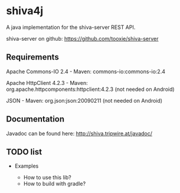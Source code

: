 shiva4j
=======

A java implementation for the shiva-server REST API.

shiva-server on github: https://github.com/tooxie/shiva-server


Requirements
------------
Apache Commons-IO 2.4 - Maven: commons-io:commons-io:2.4

Apache HttpClient 4.2.3 - Maven: org.apache.httpcomponents:httpclient:4.2.3 (not needed on Android)

JSON - Maven: org.json:json:20090211 (not needed on Android)


Documentation
-------------

Javadoc can be found here: http://shiva.tripwire.at/javadoc/


TODO list
---------

* Examples

  + How to use this lib?
  + How to build with gradle?